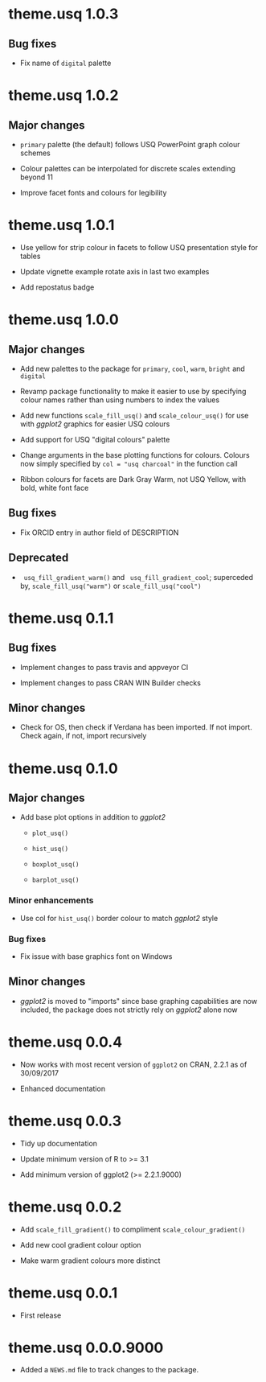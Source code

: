 # theme.usq 1.0.3

## Bug fixes

* Fix name of `digital` palette

# theme.usq 1.0.2

## Major changes

* `primary` palette (the default) follows USQ PowerPoint graph colour schemes

* Colour palettes can be interpolated for discrete scales extending beyond 11

* Improve facet fonts and colours for legibility

# theme.usq 1.0.1

* Use yellow for strip colour in facets to follow USQ presentation style for tables

* Update vignette example rotate axis in last two examples

* Add repostatus badge

# theme.usq 1.0.0

## Major changes

* Add new palettes to the package for `primary`, `cool`, `warm`, `bright` and `digital`

* Revamp package functionality to make it easier to use by specifying colour names rather than using numbers to index the values

* Add new functions `scale_fill_usq()` and `scale_colour_usq()` for use with _ggplot2_ graphics for easier USQ colours

* Add support for USQ "digital colours" palette

* Change arguments in the base plotting functions for colours. Colours now simply specified by `col = "usq charcoal"` in the function call

* Ribbon colours for facets are Dark Gray Warm, not USQ Yellow, with bold, white font face

## Bug fixes

* Fix ORCID entry in author field of DESCRIPTION

## Deprecated

* ` usq_fill_gradient_warm()` and ` usq_fill_gradient_cool`; superceded by, `scale_fill_usq("warm")` or `scale_fill_usq("cool")`

# theme.usq 0.1.1

## Bug fixes

* Implement changes to pass travis and appveyor CI

* Implement changes to pass CRAN WIN Builder checks

## Minor changes

* Check for OS, then check if Verdana has been imported. If not import. Check again, if not, import recursively

# theme.usq 0.1.0

## Major changes

* Add base plot options in addition to _ggplot2_
  
  * `plot_usq()`
  
  * `hist_usq()`
  
  * `boxplot_usq()`
  
  * `barplot_usq()`
  
### Minor enhancements

* Use col for `hist_usq()` border colour to match _ggplot2_ style

### Bug fixes

* Fix issue with base graphics font on Windows

## Minor changes

* _ggplot2_ is moved to "imports" since base graphing capabilities are now included, the package does not strictly rely on _ggplot2_ alone now

# theme.usq 0.0.4

* Now works with most recent version of `ggplot2` on CRAN, 2.2.1 as of 30/09/2017

* Enhanced documentation

# theme.usq 0.0.3

* Tidy up documentation

* Update minimum version of R to >= 3.1

* Add minimum version of ggplot2  (>= 2.2.1.9000)

# theme.usq 0.0.2

* Add `scale_fill_gradient()` to compliment `scale_colour_gradient()`

* Add new cool gradient colour option

* Make warm gradient colours more distinct

# theme.usq 0.0.1

* First release

# theme.usq 0.0.0.9000

* Added a `NEWS.md` file to track changes to the package.
